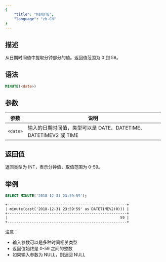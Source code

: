 ```yaml
---
{
    "title": "MINUTE",
    "language": "zh-CN"
}
---
```


## 描述

从日期时间值中提取分钟部分的值。返回值范围为 0 到 59。

## 语法

```sql
MINUTE(<date>)
```

## 参数

| 参数 | 说明 |
| ---- | ---- |
| `<date>` | 输入的日期时间值，类型可以是 DATE、DATETIME、DATETIMEV2 或 TIME |

## 返回值

返回类型为 INT，表示分钟值，取值范围为 0-59。

## 举例

```sql
SELECT MINUTE('2018-12-31 23:59:59');
```

```text
+------------------------------------------------------+
| minute(cast('2018-12-31 23:59:59' as DATETIMEV2(0))) |
+------------------------------------------------------+
|                                                   59 |
+------------------------------------------------------+
```

注意：
- 输入参数可以是多种时间相关类型
- 返回值始终是 0-59 之间的整数
- 如果输入参数为 NULL，则返回 NULL
